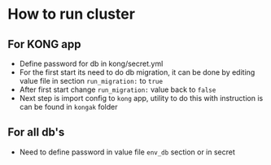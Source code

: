 # How to run cluster
## For KONG app
* Define password for db in kong/secret.yml
* For the first start its need to do db migration, it can be done by editing value file in section `run_migration:` to `true`
* After first start change `run_migration:` value back to `false`
* Next step is import config to `kong` app, utility to do this with instruction is can be found in `kongak` folder

## For all db's
* Need to define password in value file `env_db` section or in secret 
